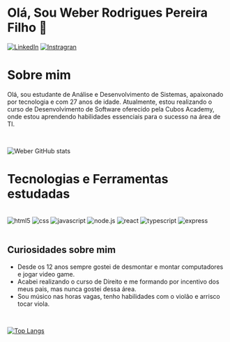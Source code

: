 <div>
<h1> Olá, Sou Weber Rodrigues Pereira Filho 👋 </h1>

[![LinkedIn](https://img.shields.io/badge/LinkedIn-0077B5?style=for-the-badge&logo=linkedin&logoColor=white)](https://www.linkedin.com/in/weber-rodrigues-dev/)
[![Instragran](https://img.shields.io/badge/Instagram-E4405F?style=for-the-badge&logo=instagram&logoColor=white)](https://www.instagram.com/weberrodriguesf/)

</div>

<div>
<h1>Sobre mim</h1>
<p>Olá, sou estudante de Análise e Desenvolvimento de Sistemas, apaixonado por tecnologia e com 27 anos de idade. Atualmente, estou realizando o curso de Desenvolvimento de Software oferecido pela Cubos Academy, onde estou aprendendo habilidades essenciais para o sucesso na área de TI.</p>
</br>
</div>

![Weber GitHub stats](https://github-readme-stats-sigma-five.vercel.app/api?username=Weber-Rodrigues&show_icons=true&theme=onedark)

<h1>Tecnologias e Ferramentas estudadas</h1>

<div style="display: inline_block"><br/>
<img aling=center alt="html5" src="https://img.shields.io/badge/HTML5-E34F26?style=for-the-badge&logo=html5&logoColor=white">
<img aling=center alt="css" src="https://img.shields.io/badge/CSS3-1572B6?style=for-the-badge&logo=css3&logoColor=white">
<img aling=center alt="javascript" src="https://img.shields.io/badge/JavaScript-F7DF1E?style=for-the-badge&logo=javascript&logoColor=black">
<img aling=center alt="node.js" src="https://img.shields.io/badge/Node.js-43853D?style=for-the-badge&logo=node.js&logoColor=white">
<img aling=center alt="react" src="https://img.shields.io/badge/React-20232A?style=for-the-badge&logo=react&logoColor=61DAFB">
<img aling=center alt="typescript" src="https://img.shields.io/badge/TypeScript-007ACC?style=for-the-badge&logo=typescript&logoColor=white">
<img aling=center alt="express" src="https://img.shields.io/badge/Express.js-404D59?style=for-the-badge">
</div>

<div></br>
<h2>Curiosidades sobre mim</h2>
<ul>
<li>Desde os 12 anos sempre gostei de desmontar e montar computadores e jogar video game. </li>
<li>Acabei realizando o curso de Direito e me formando por incentivo dos meus pais, mas nunca gostei dessa área.</li>
<li>Sou músico nas horas vagas, tenho habilidades com o violão e arrisco tocar viola. </li>
</ul>
</br></div>

[![Top Langs](https://github-readme-stats-sigma-five.vercel.app/api/top-langs/?username=Weber-Rodrigues)](https://github.com/anuraghazra/github-readme-stats)
